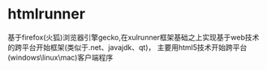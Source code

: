 # htmlrunner
基于firefox(火狐)浏览器引擎gecko,在xulrunner框架基础之上实现基于web技术的跨平台开始框架(类似于.net、javajdk、qt)，
主要用html5技术开始跨平台(windows\linux\mac)客户端程序
